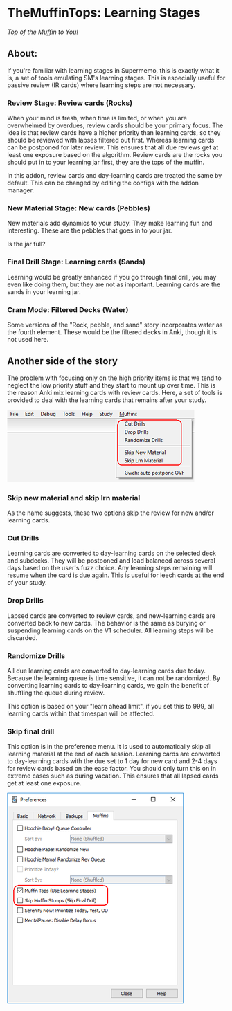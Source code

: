 # TheMuffinTops: Learning Stages

<i>Top of the Muffin to You!</i>

## About:
If you're familiar with learning stages in Supermemo, this is exactly what it is, a set of tools emulating SM's learning stages. This is especially useful for passive review (IR cards) where learning steps are not necessary.


### Review Stage: Review cards (Rocks)
When your mind is fresh, when time is limited, or when you are overwhelmed by overdues, review cards should be your primary focus. The idea is that review cards have a higher priority than learning cards, so they should be reviewed with lapses filtered out first. Whereas learning cards can be postponed for later review. This ensures that all due reviews get at least one exposure based on the algorithm. Review cards are the rocks you should put in to your learning jar first, they are the tops of the muffin.

In this addon, review cards and day-learning cards are treated the same by default. This can be changed by editing the configs with the addon manager.


### New Material Stage: New cards (Pebbles)
New materials add dynamics to your study. They make learning fun and interesting. These are the pebbles that goes in to your jar.

Is the jar full?  


### Final Drill Stage: Learning cards (Sands)
Learning would be greatly enhanced if you go through final drill, you may even like doing them, but they are not as important. Learning cards are the sands in your learning jar.


### Cram Mode: Filtered Decks (Water)
Some versions of the "Rock, pebble, and sand" story incorporates water as the fourth element. These would be the filtered decks in Anki, though it is not used here.


## Another side of the story
The problem with focusing only on the high priority items is that we tend to neglect the low priority stuff and they start to mount up over time. This is the reason Anki mix learning cards with review cards. Here, a set of tools is provided to deal with the learning cards that remains after your study.

<img src="https://github.com/lovac42/TheMuffinTops/blob/master/screenshots/menuitem.png?raw=true">


### Skip new material and skip lrn material
As the name suggests, these two options skip the review for new and/or learning cards.


### Cut Drills
Learning cards are converted to day-learning cards on the selected deck and subdecks. They will be postponed and load balanced across several days based on the user's fuzz choice. Any learning steps remaining will resume when the card is due again. This is useful for leech cards at the end of your study.


### Drop Drills
Lapsed cards are converted to review cards, and new-learning cards are converted back to new cards. The behavior is the same as burying or suspending learning cards on the V1 scheduler. All learning steps will be discarded.


### Randomize Drills
All due learning cards are converted to day-learning cards due today. Because the learning queue is time sensitive, it can not be randomized. By converting learning cards to day-learning cards, we gain the benefit of shuffling the queue during review.

This option is based on your "learn ahead limit", if you set this to 999, all learning cards within that timespan will be affected.


### Skip final drill
This option is in the preference menu. It is used to automatically skip all learning material at the end of each session. Learning cards are converted to day-learning cards with the due set to 1 day for new card and 2-4 days for review cards based on the ease factor. You should only turn this on in extreme cases such as during vacation. This ensures that all lapsed cards get at least one exposure.

<img src="https://github.com/lovac42/TheMuffinTops/blob/master/screenshots/prefmenu.png?raw=true">

